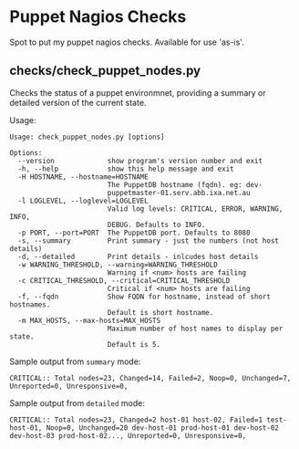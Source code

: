 # Puppet Nagios Checks

Spot to put my puppet nagios checks.  Available for use 'as-is'.

## checks/check_puppet_nodes.py

Checks the status of a puppet environmnet, providing a summary or detailed version of the current state.

Usage:
```
Usage: check_puppet_nodes.py [options]

Options:
  --version             show program's version number and exit
  -h, --help            show this help message and exit
  -H HOSTNAME, --hostname=HOSTNAME
                        The PuppetDB hostname (fqdn). eg: dev-
                        puppetmaster-01.serv.abb.ixa.net.au
  -l LOGLEVEL, --loglevel=LOGLEVEL
                        Valid log levels: CRITICAL, ERROR, WARNING, INFO,
                        DEBUG. Defaults to INFO.
  -p PORT, --port=PORT  The PuppetDB port. Defaults to 8080
  -s, --summary         Print summary - just the numbers (not host details)
  -d, --detailed        Print details - inlcudes host details
  -w WARNING_THRESHOLD, --warning=WARNING_THRESHOLD
                        Warning if <num> hosts are failing
  -c CRITICAL_THRESHOLD, --critical=CRITICAL_THRESHOLD
                        Critical if <num> hosts are failing
  -f, --fqdn            Show FQDN for hostname, instead of short hostnames.
                        Default is short hostname.
  -m MAX_HOSTS, --max-hosts=MAX_HOSTS
                        Maximum number of host names to display per state.
                        Default is 5.
```

Sample output from `summary` mode:
```
CRITICAL:: Total nodes=23, Changed=14, Failed=2, Noop=0, Unchanged=7, Unreported=0, Unresponsive=0,
```


Sample output from `detailed` mode:
```
CRITICAL:: Total nodes=23, Changed=2 host-01 host-02, Failed=1 test-host-01, Noop=0, Unchanged=20 dev-host-01 prod-host-01 dev-host-02 dev-host-03 prod-host-02..., Unreported=0, Unresponsive=0,
```
